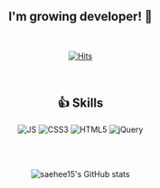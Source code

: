 <div align="center">
  
<!--   ![header](https://capsule-render.vercel.app/api?type=slice&color=5EB2DB&height=200&section=header&text=saeheePark&fontColor=ffffff&fontSize=80) -->
  
  <h2>I'm growing developer! 🌱</h2>
  
  <br />
  
[![Hits](https://hits.seeyoufarm.com/api/count/incr/badge.svg?url=https%3A%2F%2Fgithub.com%2Fsaehee15%2F&count_bg=%2379C83D&title_bg=%23555555&icon=&icon_color=%23E7E7E7&title=hits&edge_flat=false)](https://hits.seeyoufarm.com)
  
  <br />
  
## 👍 Skills
![JS](https://img.shields.io/badge/JavaScript-F7DF1E?style=flat-square&logo=JavaScript&logoColor=black)
![CSS3](https://img.shields.io/badge/CSS3-1572B6?style=flat-square&logo=CSS3&logoColor=white)
![HTML5](https://img.shields.io/badge/HTML5-E34F26?style=flat-square&logo=HTML5&logoColor=white)
![jQuery](https://img.shields.io/badge/jQuery-0769AD?style=flat-square&logo=jQuery&logoColor=white)

<br /><br />

![saehee15's GitHub stats](https://github-readme-stats.vercel.app/api?username=saehee15&show_icons=true&theme=)
</div>




<!--
**saehee15/saehee15** is a ✨ _special_ ✨ repository because its `README.md` (this file) appears on your GitHub profile.

Here are some ideas to get you started:

- 🔭 I’m currently working on ...
- 🌱 I’m currently learning ...
- 👯 I’m looking to collaborate on ...
- 🤔 I’m looking for help with ...
- 💬 Ask me about ...
- 📫 How to reach me: ...
- 😄 Pronouns: ...
- ⚡ Fun fact: ...
-->


              
